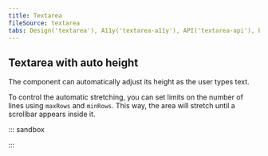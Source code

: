 ```yaml
---
title: Textarea
fileSource: textarea
tabs: Design('textarea'), A11y('textarea-a11y'), API('textarea-api'), Example('textarea-code'), Changelog('textarea-changelog')
---
```


## Textarea with auto height

The component can automatically adjust its height as the user types text.

To control the automatic stretching, you can set limits on the number of lines using `maxRows` and `minRows`. This way, the area will stretch until a scrollbar appears inside it.

::: sandbox

<script lang="tsx">
  export Demo from './examples/textarea_with_auto_height.tsx';
</script>

:::
